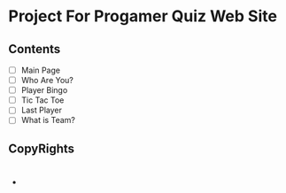 # Project For Progamer Quiz Web Site

## Contents

- [ ] Main Page
- [ ] Who Are You?
- [ ] Player Bingo
- [ ] Tic Tac Toe
- [ ] Last Player
- [ ] What is Team?

## 




## CopyRights
- # 